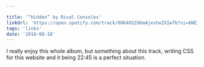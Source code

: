 ```yaml
---

title: '“Hidden” by Rival Consoles'
linkUrl: 'https://open.spotify.com/track/0OK4OSZdHaAjesheZXIw7b?si=6NEIJGH7TfC9XBSrNZH5aA'
tags: 'links'
date: '2018-08-18'
---
```


I really enjoy this whole album, but something about this track, writing CSS for this website and it being 22:45 is a perfect situation.
